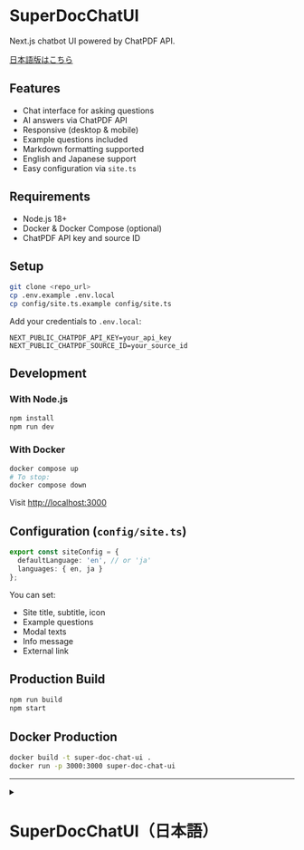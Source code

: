 # SuperDocChatUI

Next.js chatbot UI powered by ChatPDF API.

[日本語版はこちら](#japanese)

## Features

* Chat interface for asking questions
* AI answers via ChatPDF API
* Responsive (desktop & mobile)
* Example questions included
* Markdown formatting supported
* English and Japanese support
* Easy configuration via `site.ts`

## Requirements

* Node.js 18+
* Docker & Docker Compose (optional)
* ChatPDF API key and source ID

## Setup

```bash
git clone <repo_url>
cp .env.example .env.local
cp config/site.ts.example config/site.ts
```

Add your credentials to `.env.local`:

```
NEXT_PUBLIC_CHATPDF_API_KEY=your_api_key
NEXT_PUBLIC_CHATPDF_SOURCE_ID=your_source_id
```

## Development

### With Node.js

```bash
npm install
npm run dev
```

### With Docker

```bash
docker compose up
# To stop:
docker compose down
```

Visit [http://localhost:3000](http://localhost:3000)

## Configuration (`config/site.ts`)

```ts
export const siteConfig = {
  defaultLanguage: 'en', // or 'ja'
  languages: { en, ja }
};
```

You can set:

* Site title, subtitle, icon
* Example questions
* Modal texts
* Info message
* External link

## Production Build

```bash
npm run build
npm start
```

## Docker Production

```bash
docker build -t super-doc-chat-ui .
docker run -p 3000:3000 super-doc-chat-ui
```

---

<details>
<summary><h1 id="japanese">SuperDocChatUI（日本語）</h1></summary>

ChatPDF API を使った PDF 質問用チャットアプリケーション

## 機能

* チャット形式での質問・回答
* ChatPDF API を使用した AI 応答
* モバイル対応のレスポンシブUI
* 質問例をあらかじめ表示
* Markdown形式の回答表示
* 英語・日本語対応
* `site.ts` でカスタマイズ可能

## 必要環境

* Node.js 18以上
* Docker / Docker Compose（任意）
* ChatPDF APIキーとソースID

## セットアップ

```bash
git clone <リポジトリURL>
cp .env.example .env.local
cp config/site.ts.example config/site.ts
```

`.env.local` に以下を記入：

```
NEXT_PUBLIC_CHATPDF_API_KEY=あなたのAPIキー
NEXT_PUBLIC_CHATPDF_SOURCE_ID=あなたのソースID
```

## 開発モード起動

### Node.jsの場合

```bash
npm install
npm run dev
```

### Dockerの場合

```bash
docker compose up
# 停止するには
docker compose down
```

## 設定ファイル（`config/site.ts`）

```ts
export const siteConfig = {
  defaultLanguage: 'ja',
  languages: { en, ja }
};
```

以下を編集可能：

* タイトル・アイコン
* サブタイトル
* 質問例
* モーダル内容
* 補足メッセージ
* 外部リンク

## 本番環境

```bash
npm run build
npm start
```

## Dockerでの本番運用

```bash
docker build -t super-doc-chat-ui .
docker run -p 3000:3000 super-doc-chat-ui
```

</details>
